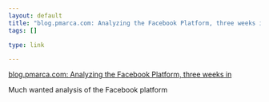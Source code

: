 ```yaml
--- 
layout: default
title: "blog.pmarca.com: Analyzing the Facebook Platform, three weeks in"
tags: []

type: link

---
```

<a href="http://blog.pmarca.com/2007/06/analyzing_the_f.html">blog.pmarca.com: Analyzing the Facebook Platform, three weeks in</a>

Much wanted analysis of the Facebook platform
